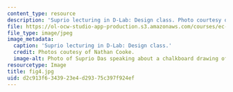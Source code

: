 ```yaml
---
content_type: resource
description: 'Suprio lecturing in D-Lab: Design class. Photo courtesy of Nathan Cooke.'
file: https://ol-ocw-studio-app-production.s3.amazonaws.com/courses/ec-720j-d-lab-ii-design-spring-2010/d2c913f6343923e4d29375c397f924ef_fig4.jpg
file_type: image/jpeg
image_metadata:
  caption: 'Suprio lecturing in D-Lab: Design class.'
  credit: Photos coutesy of Nathan Cooke.
  image-alt: Photo of Suprio Das speaking about a chalkboard drawing of bicycle drivetrain.
resourcetype: Image
title: fig4.jpg
uid: d2c913f6-3439-23e4-d293-75c397f924ef
---
```

